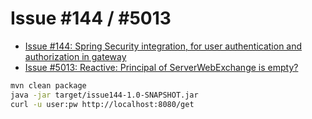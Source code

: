 # Issue #144 / #5013

- [Issue #144: Spring Security integration, for user authentication and authorization in gateway](https://github.com/spring-cloud/spring-cloud-gateway/issues/144)
- [Issue #5013: Reactive: Principal of ServerWebExchange is empty?](https://github.com/spring-projects/spring-security/issues/5013)

```bash
mvn clean package
java -jar target/issue144-1.0-SNAPSHOT.jar
curl -u user:pw http://localhost:8080/get
```